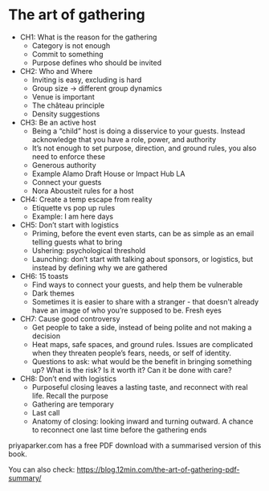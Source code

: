 # The art of gathering

- CH1: What is the reason for the gathering
  - Category is not enough
  - Commit to something
  - Purpose defines who should be invited
- CH2: Who and Where
  - Inviting is easy, excluding is hard
  - Group size -> different group dynamics
  - Venue is important
  - The château principle
  - Density suggestions
- CH3: Be an active host
  - Being a “child” host is doing a disservice to your guests.
    Instead acknowledge that you have a role, power, and authority
  - It’s not enough to set purpose, direction, and ground rules,
    you also need to enforce these
  - Generous authority
  - Example Alamo Draft House or Impact Hub LA
  - Connect your guests
  - Nora Abousteit rules for a host
- CH4: Create a temp escape from reality
  - Etiquette vs pop up rules
  - Example: I am here days
- CH5: Don’t start with logistics
  - Priming, before the event even starts,
    can be as simple as an email telling guests
what to bring
  - Ushering: psychological threshold
  - Launching: don’t start with talking about sponsors, or logistics,
    but instead by defining why we are gathered
- CH6: 15 toasts
  - Find ways to connect your guests, and help them be vulnerable
  - Dark themes
  - Sometimes it is easier to share with a stranger -
    that doesn't already have an image of who you’re supposed to be. Fresh eyes
- CH7: Cause good controversy
   - Get people to take a side, instead of being polite and not making a decision
  - Heat maps, safe spaces, and ground rules.
    Issues are complicated when they threaten people’s fears, needs, or self of identity.
  - Questions to ask: what would be the benefit in bringing something up?
    What is the risk? Is it worth it? Can it be done with care?
- CH8: Don’t end with logistics
  - Purposeful closing leaves a lasting taste, and reconnect with real life.
    Recall the purpose
  - Gathering are temporary
  - Last call
  - Anatomy of closing: looking inward and turning outward.
    A chance to reconnect one last time before the gathering ends


priyaparker.com has a free PDF download with a summarised version of this book.

You can also check: https://blog.12min.com/the-art-of-gathering-pdf-summary/
